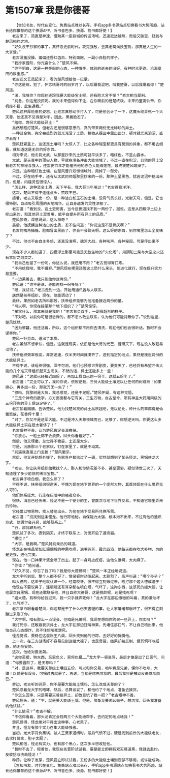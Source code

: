 # 第1507章 我是你德哥
        【告知书友，时代在变化，免费站点难以长存，手机app多书源站点切换看书大势所趋，站长给你推荐的这个换源APP，听书音色多、换源、找书都好使！】
       老古来了，简直是神速，借助某一座巨城的传送场域，迅速抵达越州，而后又破空，赶到与楚风相约之地。
       “好久没干抄家的事了，真怀念史前时代，攻克强敌，去其老窝淘换宝物，那真是人生的一大享受。”
       老古没羞没臊，偏偏还唇红齿白，特别面嫩，一副小白脸的样子。
       “我抄家晋阶，你亢奋什么？”楚风不解。
       “你不明白，这是一种怀旧的心态，一种情怀，体验的逝去的旧好，有种时光更迭、沧海桑田的厚重感。”
       老古还文艺范起来了，看的楚风想给他一巴掌。
       “你这是病，犯了，怀念啃哥时的旧岁月了，以后跟我混吧，叫我楚哥，以后我罩着你！”楚风道。
       “滚，我啃你？你现在还跟我要大能级宝土呢，还有脸大言不惭？”老古相当犀利。
       “别急，你这是投资呢。我的未来值得你下注，在你面前的是楚终极，未来的至高仙帝，你机缘不错，此生遇我。”
       楚风这种厚脸皮的姿态，让老古真想动手打人了，可是他合计了一下，这魔头刚弄死一个大天尊，他还真不见得是对手，因此，黑着脸忍了。
       “给你，两份大能级异土！”
       虽然想殴打楚风，但老古还是很够意思的，真的带来两份无比稀珍的异土。
       一种蓝金色，完全被盛烈的蓝光淹没了土质，稍微从器皿中露出部分，顿时就光束滔滔，直冲云霄！
       楚风赶紧盖上，这还是土壤吗？太惊人了，比之各种瑞宝都更具有莫测的异象，都不用去细看，就知道这是无价的好东西。
       相对来说，他击毙太武，从那里抄来的土质可就平淡多了，暗红色，不显山露水。
       太武，是天尊中的顶尖人物，早就在准备冲击大能领域了，不过一直在积淀，且他的异土没有老古的神秘与强大，还需要百年才能催熟他的赤色大能级莲花，最终被楚风端掉了。
       只是，这种暗红色土壤，在楚风晋升双恒领域时，用掉了一部分。
       不过，好在他手中，还有从太武的师姐那里抄来的一份，那种土呈黑色，犹若泥沼中挖出来的，但是，内蕴灵性很惊人。
       “怎么样，这种蓝金土质，天下罕有，我大哥当年用过！”老古得意洋洋。
       这次，楚风不得不连连点头，赞叹不已。
       接着，老古又取出一份，是一种洁白如玉石的土壤，没有气贯长虹，光射天穹，但是，它也很特别，自动吸引周围的天地精华，让自身越发的灵性浓郁了。
       老古道：“看到没，这土更厉害，当今这世道找不到一两份了，据说，这是从四极浮土边上挖出来的，和其他异土混着用，能平白提升所有异土的品质。”
       楚风惊奇，深感讶异，这么神奇？
       最后，他抚摸这种洁白的土质，忍不住问道：“你说这是不是骨灰啊？”
       老古的嘴角抽搐，脸都冒出黑筋了，你会不会聊天啊，这么好的东西，到你嘴里怎么全变味了？
       不过，他也不由自主多想，还真没准啊，魂河大战，各种吼声，各种秘闻，可是传出来不少。
       现在不少人都知道了，四极浮土那里可能是无敌生物的“火化场”，用阴阳二柴与大空之火还有古宙之焰焚之。
       “我自己也留了一份呢，你这么说，我还用不用？”老古觉得胃口疼。
       “不用给我吧，我不嫌弃。”楚风现在哪里还管这土质什么来头，能进化就行，现在提升实力最重要。
       “一边呆着去，我只能给你这两份。”
       楚风道：“你不是说，还能再找一份多吗？”
       “嗯，我试试。”老古走到一边，开始用通讯器与人联系。
       居然是扶帝组织，现在，他能调动了！
       最终，果然如老古所料那般，扶帝组织能够为他准备接近两份的量。
       “可以啊，你现在接掌那个地下组织了？”楚风惊讶。
       “接掌什么，那本来就是我的！”老古背负双手，一副很超然的样子。
       “不对吧，以前你可是很忌惮的，都不怎么敢去联系，认为他们可能背叛你了。”说到这里，楚风恍然。
       “因为黎龘，他还活着，所以，这个组织都不用你去清洗，现在他们也会很听话，暂时不会谋害你。”
       楚风一针见血，道出了本质。
       老古虽然不想承认，但是，这就是现实，依旧是他大哥的光芒，普照天下，现在没人敢轻易动他了。
       扶帝组织效率很高，非常迅速，仅半天时间就凑齐了，送到指定的地点，果然是接近两份的大能级异土。
       不得不说，该组织很强，深不可测，他们也预感世界剧变，要变天了，已经将有希望冲击大能的几个准天尊组织起来去闭关，不然的话，异土还能多上一些！
       楚风道：“这就已经接近四份了，再加上我自己的一份半，这就五份半了。”
       老古道：“完全可以了，我和你说，依照记载，三份大能级土壤足以让任何药树成熟！如果担心，再多加一份，那就万无一失了！”
       “够吗，我那树是大坑，我总感觉，还是不足呢。”楚风怀疑，有这种觉悟。
       “三是个神奇的数字，方方面面都与它有关，三生万物，自古至今，所有神圣大药用同级的三份顶尖的异土保证足够了。”
       老古拍着胸脯，告诉楚风，他为找楚风找的异土品质超绝，无以伦比，种什么药草都得是仙蕾怒放，花香传十里！
       “对了，你又不是进军大能，不过是冲入天尊领域而已，足够了，你想逆天吗，你要这么多大能级异土实在是太奢侈了！”
       老古眼神不善，认为楚风肯定会浪费掉。
       “你放心，一粒土都不会浪费，回头你看着好了。”
       然后，他又琢磨，总觉得不稳妥，土还是太少。
       可是，沅族那三个老家伙，钉在家里了，就是不动窝。
       “别逼我直接上门去抢！”楚风磨牙。
       然后，他又开始想外援了，各家各户都给过了一遍，突然就想到了某头怪龙，黑锅侠龙大宇。
       “老古，你让扶帝组织给我找个人，那人和你情况差不多，甚至更邪，疑似转世三次了，天知道埋了多少前世的稀世宝物。”
       老古鼻子喷白烟，我怎么邪了？
       不得不说，扶帝组织很逆天，不愧为现在地下世界的一个庞然大物，其首领现在什么境界无人可知。
       他们体系庞大，行走在灰暗中的强者众多。
       很快，消息已经传来，怪龙不是一个安分的主，曾数次与地下世界交易，不知道它哪里弄来的珍物。
       它经常以物易物，找人替他出头，为他在地下交易所兑换所需。
       老古道：“没找到这条怪龙，他行踪诡秘，自保能力太强，根本揪不出来，不过有他的通讯方式，他偶尔会开启，能够联系上。”
       “行，那我联系他。”
       楚风试了多次，直到隔天，才终于联系上，对面开启了通讯器。
       “哪位？”
       “大宇，是我啊。”楚风特别亲热的喊道。
       怪龙正在啃晶莹如红珊瑚般的神果吃呢，满嘴芬芳，霞光四溢，他每天都在吃大补物，为的是更强，进化完美。
       现在，他一口神果汁液全喷了出去，起了一身鸡皮疙瘩，这他么谁啊，太肉麻了。
       “你谁？”他问道。
       “好久不见，你忘了我了吗？我是你大德哥啊！”楚风一本正经地说道。
       龙大宇听到后，整个人都不好了，情绪顿时动荡起来，太剧烈了，高声叫道：“哪个孙子？”
       叫大德的，这辈子他就认识一个，经常咬牙，恨不得立刻揪过来，殴打那个姬大德成渣子！
       他现在不要说鼻子，连眼睛还有耳朵都在喷白烟，气坏了，这狗东西，这该死的姬大德，让他屡次背黑锅，现在还敢联系他，并且自称大德哥，这是挑衅呢，还是找死呢？
       “姬大德，有种你给我过来，我一只手就弄死你！”龙大宇在那边嗷嗷的叫着，真的激动坏了，也气坏了。
       老古拿白眼看着楚风，你这都是干了什么伤天害理的事，让人家情绪都崩坏了，恨不得立刻蹦过来剐了你。
       “大宇啊，咱有那么一点误会，但咱是兄弟啊，我现在想向你购买一些异土，你卖吗？”
       我打死你，还敢跟我求异土，龙大宇在那边狂啃神果，先堵住那口气，不让自己喷出来，他怕自己心态爆炸，忍不住想吼死楚风。
       怪龙觉得，要稳住这混账王八蛋，回头找到他的行踪，去好好的折腾他。
       上一次，在三方战场好不容易见到这姬大德了，也是曹德，结果却被反制，受其恫吓与威胁，他无奈妥协。
       这次，他绝对要发飙。
       “这你恶棍，狗东西，忘恩负义，恩将仇报……”龙大宇一顿臭骂，最后才像是出了口恶气，问道：“你要晋阶了，是天尊吗？”
       “对，是这样，我要天尊级土壤四五份，可以和你交易，咱毕竟是兄弟，保你不吃亏，大赚！以前是有误会，可揭过去就是了，再说，当初是你先坑我的，最后我只是被动反击成功而已。”
       旁边，老古听的诧异，你不是要大能级土壤吗，怎么改成天尊的了？
       楚风忍着龙大宇的咆哮，然后，总算谈妥了，和他约了个地点，准备去接货。
       “你怎么回事，只是需要天尊级异土，却故意坑了我一把？”老古眼神不善。
       楚风摇头，道：“不，就是要大能级土壤。但是，那条龙要闹幺蛾子，想坑我，回头我准备坑他试试。”
       “什么情况？”老古不解。
       “不信你看着，那头龙肯定会找两三个大能级帮手，去约定的地点堵我！”
       楚风觉得，怪龙绝对干得出这种事，心老黑了。
       并且，怪龙有那个实力召集大能级强者。
       当初，龙大宇背负黑锅，被人王莫家通缉时，最后气愤不过，硬是找到前世的大能级老友，去攻打莫家，胆子太肥了。
       楚风相信，怪龙有实力，也有那个黑心，这次多半想收拾他。
       “暂时不去了，晾着他，我现在先晋阶试试看，要是能立即拥有双天尊道果，我就去赴约，反收拾与洗劫怪龙！”
       种药，让种子发芽，楚风要立即试试看，五份多的大能级土壤到底够不够用，或许能成功。
       【告知书友，时代在变化，免费站点难以长存，手机app多书源站点切换看书大势所趋，站长给你推荐的这个换源APP，听书音色多、换源、找书都好使！】